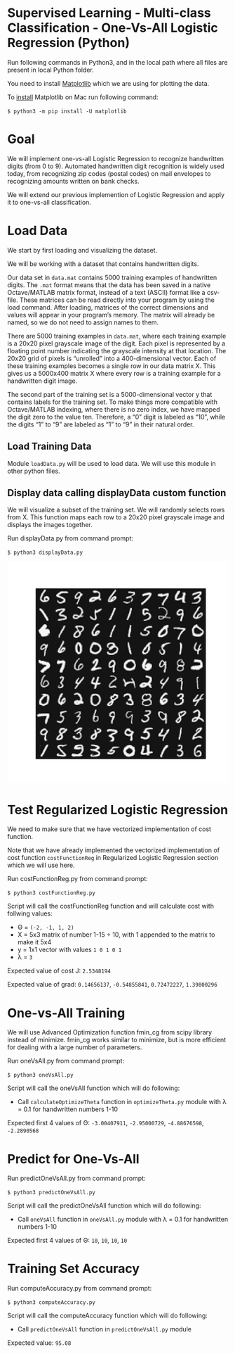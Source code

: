 Supervised Learning - Multi-class Classification - One-Vs-All Logistic Regression (Python)
===========================================================================================

Run following commands in Python3, and in the local path where all files are present in local Python folder. 

You need to install [Matplotlib](https://matplotlib.org/index.html) which we are using for plotting the data. 

To [install](https://matplotlib.org/users/installing.html) Matplotlib on Mac run following command: 


`$ python3 -m pip install -U matplotlib`


# Goal 
We will implement one-vs-all Logistic Regression to recognize handwritten digits (from 0 to 9). Automated handwritten digit recognition is widely used today, from recognizing zip codes (postal codes) on mail envelopes to recognizing amounts written on bank checks.

We will extend our previous implemention of Logistic Regression and apply it to one-vs-all classification.


# Load Data

We start by first loading and visualizing the dataset.

We will be working with a dataset that contains handwritten digits.

Our  data set in `data.mat` contains 5000 training examples of handwritten digits. The `.mat` format means that the data has been saved in a native Octave/MATLAB matrix format, instead of a text (ASCII) format like a csv-file. These matrices can be read directly into your program by using the load command. After loading, matrices of the correct dimensions and values will appear in your program’s memory. The matrix will already be named, so we do not need to assign names to them.

There are 5000 training examples in `data.mat`, where each training example is a 20x20 pixel grayscale image of the digit. Each pixel is represented by a floating point number indicating the grayscale intensity at that location. The 20x20 grid of pixels is “unrolled” into a 400-dimensional vector. Each of these training examples becomes a single row in our data matrix X. This gives us a 5000x400 matrix X where every row is a training example for a handwritten digit image.

The second part of the training set is a 5000-dimensional vector y that contains labels for the training set. To make things more compatible with Octave/MATLAB indexing, where there is no zero index, we have mapped the digit zero to the value ten. Therefore, a “0” digit is labeled as “10”, while the digits “1” to “9” are labeled as “1” to “9” in their natural order.


##  Load Training Data

Module `loadData.py` will be used to load data. We will use this module in other python files. 


## Display data calling displayData custom function

We will visualize a subset of the training set. We will randomly selects rows from X. This function maps each row to a 20x20 pixel grayscale image and displays the images together.

Run displayData.py from command prompt:

`$ python3 displayData.py`


![Plot](figures/figure1.png)

# Test Regularized Logistic Regression 

We need to make sure that we have vectorized implementation of cost function. 

Note that we have already implemented the vectorized implementation of cost function `costFunctionReg` in Regularized Logistic Regression section which we will use here. 

Run costFunctionReg.py from command prompt:

`$ python3 costFunctionReg.py`

Script will call the costFunctionReg function and will calculate cost with follwing values:
* &Theta; = `(-2, -1, 1, 2)`
* X = 5x3 matrix of number 1-15 &divide; 10, with 1 appended to the matrix to make it 5x4
* y = 1x1 vector with values `1 0 1 0 1`
* &lambda; = `3`

Expected value of cost J: `2.5348194`

Expected value of grad: `0.14656137`, `-0.54855841`, `0.72472227`, `1.39800296`


# One-vs-All Training

We will use Advanced Optimization function fmin_cg from scipy library instead of minimize. fmin_cg works similar to minimize, but is more efficient for dealing with a large number of parameters.

Run oneVsAll.py from command prompt:

`$ python3 oneVsAll.py`

Script will call the oneVsAll function which will do following:
* Call `calculateOptimizeTheta` function in `optimizeTheta.py` module with &lambda; = 0.1 for handwritten numbers 1-10

Expected first 4 values of &Theta;: `-3.00407911`, `-2.95000729`, `-4.88676598`, `-2.2890568`


# Predict for One-Vs-All

Run predictOneVsAll.py from command prompt:

`$ python3 predictOneVsAll.py`

Script will call the predictOneVsAll function which will do following:
* Call `oneVsAll` function in `oneVsAll.py` module with &lambda; = 0.1 for handwritten numbers 1-10

Expected first 4 values of &Theta;: `10`, `10`, `10`, `10`


# Training Set Accuracy

Run computeAccuracy.py from command prompt:

`$ python3 computeAccuracy.py`

Script will call the computeAccuracy function which will do following:
* Call `predictOneVsAll` function in `predictOneVsAll.py` module


Expected value: `95.08`

